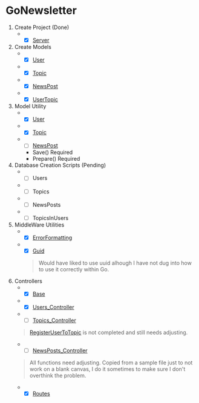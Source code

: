 # GoNewsletter

1. Create Project (Done)
    * - [x] [Server](https://github.com/sjnorval/GoNewsletter/blob/6dfc4815c2d15a9fd9d84e750fd0759134b188e9/api/server.go)
2. Create Models
    * - [x] [User](https://github.com/sjnorval/GoNewsletter/blob/6dfc4815c2d15a9fd9d84e750fd0759134b188e9/api/models/User.go)
    * - [x] [Topic](https://github.com/sjnorval/GoNewsletter/blob/6dfc4815c2d15a9fd9d84e750fd0759134b188e9/api/models/Topic.go)
    * - [x] [NewsPost](https://github.com/sjnorval/GoNewsletter/blob/6dfc4815c2d15a9fd9d84e750fd0759134b188e9/api/models/NewsPost.go)
    * - [x] [UserTopic](https://github.com/sjnorval/GoNewsletter/blob/6dfc4815c2d15a9fd9d84e750fd0759134b188e9/api/models/User_Topic_Hambgr.go)
3. Model Utility 
    * - [x] [User](https://github.com/sjnorval/GoNewsletter/blob/6dfc4815c2d15a9fd9d84e750fd0759134b188e9/api/models/User.go)
    * - [x] [Topic](https://github.com/sjnorval/GoNewsletter/blob/6dfc4815c2d15a9fd9d84e750fd0759134b188e9/api/models/Topic.go) 
    * - [ ] [NewsPost](https://github.com/sjnorval/GoNewsletter/blob/6dfc4815c2d15a9fd9d84e750fd0759134b188e9/api/models/NewsPost.go)
      * Save() Required
      * Prepare() Required
4. Database Creation Scripts (Pending)
    * - [ ] Users
    * - [ ] Topics
    * - [ ] NewsPosts
    * - [ ] TopicsInUsers
5. MiddleWare Utilities
    * - [x] [ErrorFormatting](https://github.com/sjnorval/GoNewsletter/blob/6dfc4815c2d15a9fd9d84e750fd0759134b188e9/api/Utils/formaterror.go)
    * - [x] [Guid](https://github.com/sjnorval/GoNewsletter/blob/6dfc4815c2d15a9fd9d84e750fd0759134b188e9/api/Utils/guid.go)
      > Would have liked to use uuid alhough I have not dug into how to use it correctly within Go.
6. Controllers
    * - [x] [Base](https://github.com/sjnorval/GoNewsletter/blob/6dfc4815c2d15a9fd9d84e750fd0759134b188e9/api/controllers/base.go)
    * - [x] [Users_Controller](https://github.com/sjnorval/GoNewsletter/blob/6dfc4815c2d15a9fd9d84e750fd0759134b188e9/api/controllers/users_controller.go)
    * - [ ] [Topics_Controller](https://github.com/sjnorval/GoNewsletter/blob/6dfc4815c2d15a9fd9d84e750fd0759134b188e9/api/controllers/topic_controller.go)
    > [RegisterUserToTopic](https://github.com/sjnorval/GoNewsletter/blob/6dfc4815c2d15a9fd9d84e750fd0759134b188e9/api/controllers/topic_controller.go#L70) is not completed and still needs adjusting.
    * - [ ] [NewsPosts_Controller](https://github.com/sjnorval/GoNewsletter/blob/6dfc4815c2d15a9fd9d84e750fd0759134b188e9/api/controllers/newsPost_controller.go)
    > All functions need adjusting. Copied from a sample file just to not work on a blank canvas, I do it sometimes to make sure I don't overthink the problem.
    * - [x] [Routes](https://github.com/sjnorval/GoNewsletter/blob/6dfc4815c2d15a9fd9d84e750fd0759134b188e9/api/controllers/routes.go)
